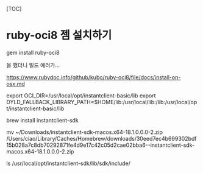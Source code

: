 [TOC]

# ruby-oci8 젬 설치하기

gem install ruby-oci8

을 했더니 빌드 에러가...

https://www.rubydoc.info/github/kubo/ruby-oci8/file/docs/install-on-osx.md

export OCI_DIR=/usr/local/opt/instantclient-basic/lib
export DYLD_FALLBACK_LIBRARY_PATH=$HOME/lib:/usr/local/lib:/lib:/usr/local/opt/instantclient-basic/lib

brew install instantclient-sdk

mv ~/Downloads/instantclient-sdk-macos.x64-18.1.0.0.0-2.zip /Users/ciao/Library/Caches/Homebrew/downloads/30eed7ec4b699302bdf15b028a7c8db70292871fe4d9e17c42c05d2cae02bba6--instantclient-sdk-macos.x64-18.1.0.0.0-2.zip



ls /usr/local/opt/instantclient-sdk/lib/sdk/include/
